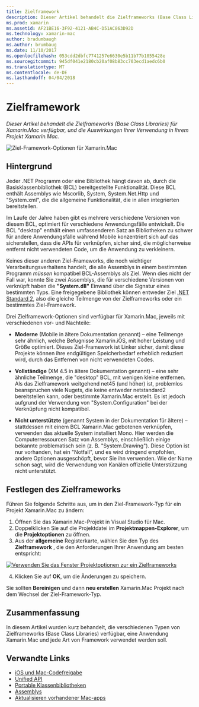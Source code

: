 ```yaml
---
title: Zielframework
description: Dieser Artikel behandelt die Zielframeworks (Base Class Libraries) für Xamarin.Mac verfügbar, und die Auswirkungen Ihrer Verwendung in Ihrem Projekt Xamarin.Mac.
ms.prod: xamarin
ms.assetid: AF21BE16-3F92-4121-AB4C-D51AC863D92D
ms.technology: xamarin-mac
author: bradumbaugh
ms.author: brumbaug
ms.date: 11/10/2017
ms.openlocfilehash: 053cdd2dbfc7741257e6630e5b11b77b1055428e
ms.sourcegitcommit: 945df041e2180cb20af08b83cc703ecd1aedc6b0
ms.translationtype: MT
ms.contentlocale: de-DE
ms.lasthandoff: 04/04/2018
---
```

# <a name="target-framework"></a>Zielframework

_Dieser Artikel behandelt die Zielframeworks (Base Class Libraries) für Xamarin.Mac verfügbar, und die Auswirkungen Ihrer Verwendung in Ihrem Projekt Xamarin.Mac._

![Ziel-Framework-Optionen für Xamarin.Mac](target-framework-images/select-target.png "Framework von Optionen für Xamarin.Mac als Ziel")

## <a name="background"></a>Hintergrund

Jeder .NET Programm oder eine Bibliothek hängt davon ab, durch die Basisklassenbibliothek (BCL) bereitgestellte Funktionalität. Diese BCL enthält Assemblys wie Mscorlib, System, System.Net.Http und "System.xml", die die allgemeine Funktionalität, die in allen integrierten bereitstellen.

Im Laufe der Jahre haben gibt es mehrere verschiedene Versionen von diesem BCL, optimiert für verschiedene Anwendungsfälle entwickelt. Die BCL "desktop" enthält einen umfassenderen Satz an Bibliotheken zu schwer für andere Anwendungsfälle während Mobile konzentriert sich auf das sicherstellen, dass die APIs für verknüpfen, sicher sind, die möglicherweise entfernt nicht verwendeten Code, um die Anwendung zu verkleinern.

Keines dieser anderen Ziel-Frameworks, die noch wichtiger Verarbeitungsverhaltens handelt, die alle Assemblys in einem bestimmten Programm *müssen* kompatibel BCL-Assemblys als Ziel. Wenn dies nicht der Fall war, konnte Sie zwei Assemblys, die für verschiedene Versionen von verknüpft haben die **"System.dll"** Einwand über die Signatur eines bestimmten Typs. Eine freigegebene Bibliothek können entweder Ziel [.NET Standard 2](https://blog.xamarin.com/share-code-net-standard-2-0/), also die gleiche Teilmenge von der Zielframeworks oder ein bestimmtes Ziel-Framework.

Drei Zielframework-Optionen sind verfügbar für Xamarin.Mac, jeweils mit verschiedenen vor- und Nachteile:

- **Moderne** (Mobile in ältere Dokumentation genannt) – eine Teilmenge sehr ähnlich, welche Befugnisse Xamarin.iOS, mit hoher Leistung und Größe optimiert. Dieses Ziel-Framework ist Linker sicher, damit diese Projekte können ihre endgültigen Speicherbedarf erheblich reduziert wird, durch das Entfernen von nicht verwendeten Codes.

- **Vollständige** (XM 4.5 in ältere Dokumentation genannt) – eine sehr ähnliche Teilmenge, die "desktop" BCL, mit wenigen kleine entfernen. Als das Zielframework weitgehend net45 (und höher) ist, problemlos beanspruchen viele Nugets, die keine entweder netstandard2 bereitstellen kann, oder bestimmte Xamarin.Mac erstellt. Es ist jedoch aufgrund der Verwendung von "System.Configuration" bei der Verknüpfung nicht kompatibel.

- **Nicht unterstützte** (genannt System in der Dokumentation für ältere) – stattdessen mit einem BCL Xamarin.Mac gebotenen verknüpfen, verwenden das aktuelle System installiert Mono. Hier werden die Computerressourcen Satz von Assemblys, einschließlich einige bekannte problematisch sein (z. B. "System.Drawing"). Diese Option ist nur vorhanden, hat ein "Notfall", und es wird dringend empfohlen, andere Optionen ausgeschöpft, bevor Sie ihn verwenden. Wie der Name schon sagt, wird die Verwendung von Kanälen offizielle Unterstützung nicht unterstützt.

## <a name="setting-the-target-framework"></a>Festlegen des Zielframeworks

Führen Sie folgende Schritte aus, um in den Ziel-Framework-Typ für ein Projekt Xamarin.Mac zu ändern:

1. Öffnen Sie das Xamarin.Mac-Projekt in Visual Studio für Mac.
2. Doppelklicken Sie auf die Projektdatei im **Projektmappen-Explorer**, um die **Projektoptionen** zu öffnen.
3. Aus der **allgemeine** Registerkarte, wählen Sie den Typ des **Zielframework** , die den Anforderungen Ihrer Anwendung am besten entspricht:

  [![Verwenden Sie das Fenster Projektoptionen zur ein Zielframeworks](target-framework-images/select-target-full.png "verwenden Sie das Fenster Projektoptionen zur ein Zielframeworks")](target-framework-images/select-target-full-large.png#lightbox)

4. Klicken Sie auf **OK**, um die Änderungen zu speichern.

Sie sollten **Bereinigen** und dann **neu erstellen** Xamarin.Mac Projekt nach dem Wechsel der Ziel-Framework-Typ.

## <a name="summary"></a>Zusammenfassung

In diesem Artikel wurden kurz behandelt, die verschiedenen Typen von Zielframeworks (Base Class Libraries) verfügbar, eine Anwendung Xamarin.Mac und jede Art von Framework verwendet werden soll.


## <a name="related-links"></a>Verwandte Links

- [iOS und Mac-Codefreigabe](~/cross-platform/macios/index.md)
- [Unified API](~/cross-platform/macios/unified/index.md)
- [Portable Klassenbibliotheken](~/cross-platform/app-fundamentals/pcl.md)
- [Assemblys](~/cross-platform/internals/available-assemblies.md)
- [Aktualisieren vorhandener Mac-apps](~/cross-platform/macios/unified/updating-mac-apps.md)
